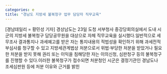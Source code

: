 ```yaml
---
categories: e
title: "경남도 지방세 불복청구 업무 담당자 직무교육"
---
```

[경남데일리 = 황민성 기자] 경상남도는 23일 도청 서부청사 중강당회의실에서 도내 시군의 지방세 불복청구 담당공무원을 대상으로 자체 직무교육을 실시했다.일반적으로 세무조사 결과통지나 과세예고를 받은 자는 통지내용의 적법성을 확인하기 위해 과세전적부심사를 청구할 수 있고 지방세관계법상 처분으로서 위법·부당한 처분을 받았거나 필요한 처분을 받지 못해 권리 또는 이익을 침해당한 자는 이의신청, 심판청구 등의 불복청구를 진행할 수 있다.이러한 불복청구가 접수되면 처분청인 시군은 결정기관인 경남도나 조세심판원 등에 처분 이유와 근거를 밝힌